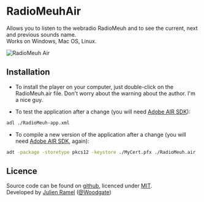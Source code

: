 RadioMeuhAir
============

Allows you to listen to the webradio RadioMeuh and to see the current, next and previous sounds name.  
Works on Windows, Mac OS, Linux.
  
![RadioMeuh Air](http://radiomeuh.woodgate.fr/screenshot.png "RadioMeuh Air")

Installation
--------------

- To install the player on your computer, just double-click on the RadioMeuh.air file. Don't worry about the warning about the author. I'm a nice guy.

- To test the application after a change (you will need [Adobe AIR SDK](http://www.adobe.com/devnet/air/air-sdk-download.html)):
```sh
adl ./RadioMeuh-app.xml
```

- To compile a new version of the application after a change (you will need [Adobe AIR SDK](http://www.adobe.com/devnet/air/air-sdk-download.html), again):
```sh
adt -package -storetype pkcs12 -keystore ./MyCert.pfx ./RadioMeuh.air ./RadioMeuh-app.xml .
```

Licence
--------------

Source code can be found on [github](https://github.com/JulienRamel/RadioMeuhAir), licenced under [MIT](http://opensource.org/licenses/mit-license.php).  
Developed by [Julien Ramel](http://www.woodgate.fr) ([@Woodgate](http://twitter.com/Woodgate))